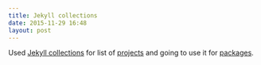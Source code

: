 ```yaml
---
title: Jekyll collections
date: 2015-11-29 16:48
layout: post
---
```


Used [Jekyll collections](http://jekyllrb.com/docs/collections/) for list of [projects](/projects) and going to use it for [packages](/packages).

